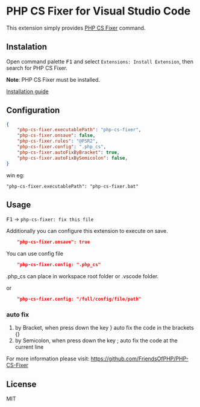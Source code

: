 # PHP CS Fixer for Visual Studio Code
This extension simply provides [PHP CS Fixer](https://github.com/FriendsOfPHP/PHP-CS-Fixer) command.

## Instalation
Open command palette <kbd>F1</kbd> and select `Extensions: Install Extension`, then search for PHP CS Fixer.

**Note**: PHP CS Fixer must be installed.

[Installation guide](https://github.com/FriendsOfPHP/PHP-CS-Fixer#installation)

## Configuration
```JSON
{
    "php-cs-fixer.executablePath": "php-cs-fixer",
    "php-cs-fixer.onsave": false,
    "php-cs-fixer.rules": "@PSR2",
    "php-cs-fixer.config": ".php_cs",
    "php-cs-fixer.autoFixByBracket": true,
    "php-cs-fixer.autoFixBySemicolon": false,
}
```
win eg:
```
"php-cs-fixer.executablePath": "php-cs-fixer.bat"
```

## Usage
<kbd>F1</kbd> -> `php-cs-fixer: fix this file`

Additionally you can configure this extension to execute on save.
```JSON
    "php-cs-fixer.onsave": true
```
You can use config file
```JSON
    "php-cs-fixer.config: ".php_cs"
```
.php_cs can place in workspace root folder or .vscode folder.

or
```JSON
    "php-cs-fixer.config: "/full/config/file/path"
```

### auto fix
1. by Bracket, when press down the key } auto fix the code in the brackets {}
2. by Semicolon, when press down the key ; auto fix the code at the current line

For more information please visit: https://github.com/FriendsOfPHP/PHP-CS-Fixer

## License
MIT